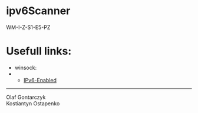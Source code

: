# ipv6Scanner
WM-I-Z-S1-E5-PZ

# Usefull links:

<ul>
  <li>winsock:</li>
  <li>
    <ul>
      <li><a href="https://docs.microsoft.com/en-us/windows/win32/winsock/ipv6-enabled-client-code-2">IPv6-Enabled</a></li>
    </ul>
  </li>
</ul>
<hr>
Olaf Gontarczyk<br/>
Kostiantyn Ostapenko</br>
